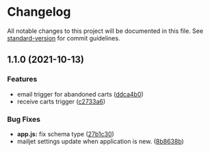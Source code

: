# Changelog

All notable changes to this project will be documented in this file. See [standard-version](https://github.com/conventional-changelog/standard-version) for commit guidelines.

## 1.1.0 (2021-10-13)


### Features

* email trigger for abandoned carts ([ddca4b0](https://github.com/ecomclub/app-mailjet/commit/ddca4b0c81c55663177c34ed91da732c7bc5c789))
* receive carts trigger ([c2733a6](https://github.com/ecomclub/app-mailjet/commit/c2733a6e369602d35ee02de1b8e9e0021060fc84))


### Bug Fixes

* **app.js:** fix schema type ([27b1c30](https://github.com/ecomclub/app-mailjet/commit/27b1c30046b9235785eb058fbf8345366e75b83d))
* mailjet settings update when application is new. ([8b8638b](https://github.com/ecomclub/app-mailjet/commit/8b8638b2e8bbd5c2c81a74c66bc4f09f889f61ea))
